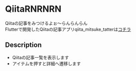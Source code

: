 # QiitaRNRNRN
Qiitaの記事をみつけるよぉ〜らんらんらん  
Flutterで開発したQiitaの記事アプリqiita_mitsuke_tatterは[コチラ](http://github.com/nnsnico/qiita_mitsuke_tatter/)

## Description
- Qiitaの記事一覧を表示します
- アイテムを押すと詳細へ遷移します
